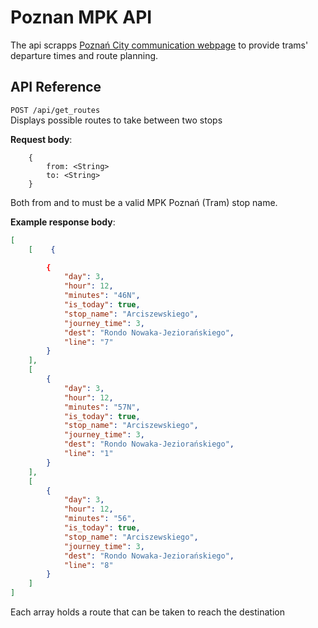 # Poznan MPK API

The api scrapps [Poznań City communication webpage](http://www.mpk.poznan.pl) to provide trams' departure times and route planning.

## API Reference

`POST /api/get_routes`<br>
Displays possible routes to take between two stops

**Request body**:

```
    {
        from: <String>
        to: <String>
    }
```

Both from and to must be a valid MPK Poznań (Tram) stop name.

**Example response body**:

```json
[
	[    {

		{
			"day": 3,
			"hour": 12,
			"minutes": "46N",
			"is_today": true,
			"stop_name": "Arciszewskiego",
			"journey_time": 3,
			"dest": "Rondo Nowaka-Jeziorańskiego",
			"line": "7"
		}
	],
	[
		{
			"day": 3,
			"hour": 12,
			"minutes": "57N",
			"is_today": true,
			"stop_name": "Arciszewskiego",
			"journey_time": 3,
			"dest": "Rondo Nowaka-Jeziorańskiego",
			"line": "1"
		}
	],
	[
		{
			"day": 3,
			"hour": 12,
			"minutes": "56",
			"is_today": true,
			"stop_name": "Arciszewskiego",
			"journey_time": 3,
			"dest": "Rondo Nowaka-Jeziorańskiego",
			"line": "8"
		}
	]
]
```

Each array holds a route that can be taken to reach the destination

